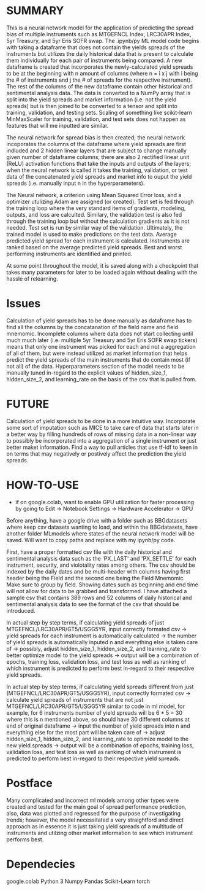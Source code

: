 # SUMMARY
This is a neural network model for the application of predicting the spread bias of multiple instruments such as MTGEFNCL Index, LRC30APR Index, 5yr Treasury, and 5yr Eris SOFR swap. The .ipynb/py ML model code begins with taking a dataframe that does not contain the yields spreads of the instruments but utilizes the daily historical data that is present to calculate them individually for each pair of instruments being compared. A new dataframe is created that incorporates the newly-calculated yield spreads to be at the beginning with n amount of columns (where n = i x j with i being the # of instruments and j the # of spreads for the respective instrument). The rest of the columns of the new dataframe contain other historical and sentimental analysis data. The data is converted to a NumPy array that is split into the yield spreads and market information (i.e. not the yield spreads) but is then joined to be converted to a tensor and split into training, validation, and testing sets. Scaling of something like scikit-learn MinMaxScaler for training, validation, and test sets does not happen as features that will me inputted are similar.

The neural network for spread bias is then created; the neural network incoporates the columns of the dataframe where yield spreads are first indluded and 2 hidden linear layers that are subject to change manually given number of dataframe columns; there are also 2 rectified linear unit (ReLU) activation functions that take the inputs and outputs of the layers; when the neural network is called it takes the training, validation, or test data of the concatenated yield spreads and market info to ouput the yield spreads (i.e. manually input n in the hyperparameters). 

The Neural network, a criterion using Mean Squared Error loss, and a optimizer utulizing Adam are assigned (or created). Test set is fed through the training loop where the very standard items of gradients, modeling, outputs, and loss are calculted. Similary, the validation test is also fed through the training loop but without the calculation gradients as it is not needed. Test set is run by similar way of the validation. Ultimately, the trained model is used to make predictions on the test data. Average predicted yield spread for each instrument is calculated. Instruments are ranked based on the average predicted yield spreads. Best and worst performing instruments are identified and printed.

At some point throughout the model, it is saved along with a checkpoint that takes many parameters for later to be loaded again without dealing with the hassle of relearning.

# Issues
Calculation of yield spreads has to be done manually as dataframe has to find all the columns by the concatanation of the field name and field mnemomic. Incomplete columns where data does not start collecting until much much later (i.e. multiple 5yr Treasury and 5yr Eris SOFR swap tickers) means that only one instrument was picked for each and not a aggregation of all of them, but were instead utilized as market information that helps predict the yield spreads of the main instruments that do contain most (if not all) of the data. Hyperparameters section of the model needs to be manually tuned in-regard to the explicit values of hidden_size_1, hidden_size_2, and learning_rate on the basis of the csv that is pulled from.

# FUTURE
Calculation of yield spreads to be done in a more intuitive way. Incorporate some sort of imputation such as MICE to take care of data that starts later in a better way by filling hundreds of rows of missing data in a non-linear way to possibly be incorporated into a aggregation of a single instrument or just better maket information. Find a way to pull articles that use tf-idf to keen in on terms that may negatively or postively affect the prediction the yield spreads.

# HOW-TO-USE
* if on google.colab, want to enable GPU utilization for faster processing by going to Edit -> Notebook Settings -> Hardware Accelerator -> GPU

Before anything, have a google drive with a folder such as BBGdatasets where keep csv datasets wanting to load, and within the BBGdatasets, have another folder MLmodels where states of the neural network model will be saved. Will want to copy paths and replace with my ipynb/py code.

First, have a proper formatted csv file with the daily historical and sentimental analysis data such as the 'PX_LAST' and 'PX_SETTLE' for each instrument, security, and violotality rates among others. The csv should be indexed by the daily dates and be multi-header with columns having first header being the Field and the second one being the Field Mnemomic. Make sure to group by field. Showing dates such as beginning and end time will not allow for data to be grabbed and transformed. I have attached a sample csv that contains 389 rows and 52 columns of daily historical and sentimental analysis data to see the format of the csv that should be introduced.

In actual step by step terms, if calculating yield spreads of just MTGEFNCL/LRC30APR/GT5/USGG5YR, input correctly formated csv -> yield spreads for each instrument is automatically calculated -> the number of yield spreads is automatically inputed n and everything else is taken care of -> possibly, adjust hidden_size_1, hidden_size_2, and learning_rate to better optimize model to the yield spreads -> output will be a combination of epochs, training loss, validation loss, and test loss as well as ranking of which instrument is predicted to perform best in-regard to their respective yield spreads.

In actual step by step terms, if calculating yield spreads different from just (MTGEFNCL/LRC30APR/GT5/USGG5YR), input correctly formated csv -> calculate yield spreads of instruments that are not just MTGEFNCL/LRC30APR/GT5/USGG5YR similar to code in ml model, for example, for 6 instruments number of yield spreads will be 6 * 5 = 30 where this is n mentioned above, so should have 30 different columns at end of original dataframe -> input the number of yield spreads into n and everything else for the most part will be taken care of -> adjust hidden_size_1, hidden_size_2, and learning_rate to optimize model to the new yield spreads -> output will be a combination of epochs, training loss, validation loss, and test loss as well as ranking of which instrument is predicted to perform best in-regard to their respective yield spreads.

# Postface
Many complicated and incorrect ml models among other types were created and tested for the main goal of spread performance prediction, also, data was plotted and regressed for the purpose of investigating trends; however, the model necessitated a very straightford and direct approach as in essence it is just taking yield spreads of a multitude of instruments and utilzing other market information to see which instrument performs best.

# Dependecies
google.colab
Python 3
Numpy
Pandas
Scikit-Learn
torch
